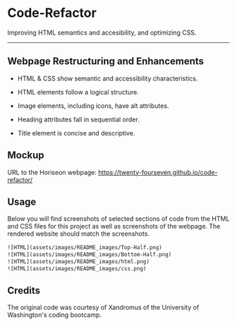 # Code-Refactor

Improving HTML semantics and accesibility, and optimizing CSS.

---

## Webpage Restructuring and Enhancements

- HTML & CSS show semantic and accessibility characteristics.

- HTML elements follow a logical structure.

- Image elements, including icons, have alt attributes.

- Heading attributes fall in sequential order.

- Title element is concise and descriptive.

## Mockup

URL to the Horiseon webpage: https://twenty-fourseven.github.io/code-refactor/

## Usage

Below you will find screenshots of selected sections of code from the HTML and CSS files for this project as well as screenshots of the webpage. The rendered website should match the screenshots.

    ![HTML](assets/images/README_images/Top-Half.png)
    ![HTML](assets/images/README_images/Bottom-Half.png)
    ![HTML](assets/images/README_images/html.png)
    ![HTML](assets/images/README_images/css.png)

## Credits

The original code was courtesy of Xandromus of the University of Washington's coding bootcamp.

